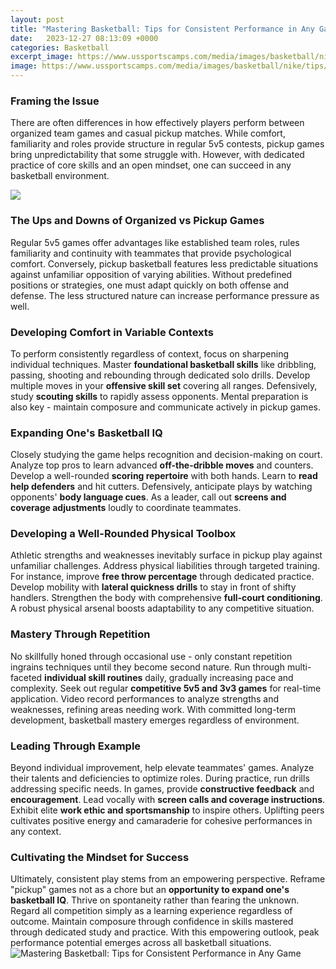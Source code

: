 ```yaml
---
layout: post
title: "Mastering Basketball: Tips for Consistent Performance in Any Game"
date:   2023-12-27 08:13:09 +0000
categories: Basketball
excerpt_image: https://www.ussportscamps.com/media/images/basketball/nike/tips/how-to-master-the-jump-shot.jpg
image: https://www.ussportscamps.com/media/images/basketball/nike/tips/how-to-master-the-jump-shot.jpg
---
```


### Framing the Issue
There are often differences in how effectively players perform between organized team games and casual pickup matches. While comfort, familiarity and roles provide structure in regular 5v5 contests, pickup games bring unpredictability that some struggle with. However, with dedicated practice of core skills and an open mindset, one can succeed in any basketball environment.

![](https://bestoutdoorbasketball.net/wp-content/uploads/2014/11/5shooting-drills.jpg)
### The Ups and Downs of Organized vs Pickup Games
Regular 5v5 games offer advantages like established team roles, rules familiarity and continuity with teammates that provide psychological comfort. Conversely, pickup basketball features less predictable situations against unfamiliar opposition of varying abilities. Without predefined positions or strategies, one must adapt quickly on both offense and defense. The less structured nature can increase performance pressure as well. 
### Developing Comfort in Variable Contexts
To perform consistently regardless of context, focus on sharpening individual techniques. Master **foundational basketball skills** like dribbling, passing, shooting and rebounding through dedicated solo drills. Develop multiple moves in your **offensive skill set** covering all ranges. Defensively, study **scouting skills** to rapidly assess opponents. Mental preparation is also key - maintain composure and communicate actively in pickup games.
### Expanding One's Basketball IQ  
Closely studying the game helps recognition and decision-making on court. Analyze top pros to learn advanced **off-the-dribble moves** and counters. Develop a well-rounded **scoring repertoire** with both hands. Learn to **read help defenders** and hit cutters. Defensively, anticipate plays by watching opponents' **body language cues**. As a leader, call out **screens and coverage adjustments** loudly to coordinate teammates.
### Developing a Well-Rounded Physical Toolbox
Athletic strengths and weaknesses inevitably surface in pickup play against unfamiliar challenges. Address physical liabilities through targeted training. For instance, improve **free throw percentage** through dedicated practice. Develop mobility with **lateral quickness drills** to stay in front of shifty handlers. Strengthen the body with comprehensive **full-court conditioning**. A robust physical arsenal boosts adaptability to any competitive situation.
### Mastery Through Repetition   
No skillfully honed through occasional use - only constant repetition ingrains techniques until they become second nature. Run through multi-faceted **individual skill routines** daily, gradually increasing pace and complexity. Seek out regular **competitive 5v5 and 3v3 games** for real-time application. Video record performances to analyze strengths and weaknesses, refining areas needing work. With committed long-term development, basketball mastery emerges regardless of environment.
### Leading Through Example  
Beyond individual improvement, help elevate teammates' games. Analyze their talents and deficiencies to optimize roles. During practice, run drills addressing specific needs. In games, provide **constructive feedback** and **encouragement**. Lead vocally with **screen calls and coverage instructions**. Exhibit elite **work ethic and sportsmanship** to inspire others. Uplifting peers cultivates positive energy and camaraderie for cohesive performances in any context. 
### Cultivating the Mindset for Success
Ultimately, consistent play stems from an empowering perspective. Reframe "pickup" games not as a chore but an **opportunity to expand one's basketball IQ**. Thrive on spontaneity rather than fearing the unknown. Regard all competition simply as a learning experience regardless of outcome. Maintain composure through confidence in skills mastered through dedicated study and practice. With this empowering outlook, peak performance potential emerges across all basketball situations.
 ![Mastering Basketball: Tips for Consistent Performance in Any Game](https://www.ussportscamps.com/media/images/basketball/nike/tips/how-to-master-the-jump-shot.jpg)
